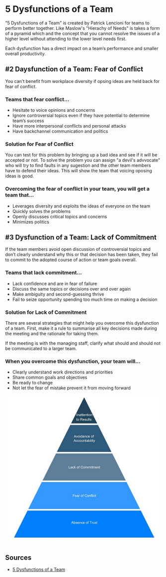 # 5 Dysfunctions of a Team

"5 Dysfunctions of a Team" is created by Patrick Lencioni for teams to perform better together.
Like Maslow's "Hierachy of Needs" is takes a form of a pyramid which and the concept that you cannot resolve the issues of a higher level without attending to the lower level needs first.

Each dysfunction has a direct impact on a team’s performance and smaller overall productivity.

## #2 Daysfunction of a Team: Fear of Conflict

You can't benefit from workplace diversity if opsing ideas are held back for fear of conflict.

### Teams that fear conflict…

- Hesitate to voice opinions and concerns
- Ignore controversial topics even if they have potential to determine team’s success
- Have more interpersonal conflicts and personal attacks
- Have backchannel communication and politics

### Solution for Fear of Conflict

You can test for this problem by bringing up a bad idea and see if it will be accepted or not.
To solve the problem you can assign "a devil's advvocate" who will try to find faults in any sugestion and the other team members have to defend their ideas. This will show the team that voicing oposing ideas is good.

### Overcoming the fear of conflict in your team, you will get a team that…

- Leverages diversity and exploits the ideas of everyone on the team
- Quickly solves the problems
- Openly discusses critical topics and concerns
- Minimizes politics

## #3 Dysfunction of a Team: Lack of Commitment

If the team members avoid open discussion of controversial topics and don’t clearly understand why this or that decision has been taken, they fail to commit to the adopted course of action or team goals overall.

### Teams that lack commitment…

- Lack confidence and are in fear of failure
- Discuss the same topics or decisions over and over again
- Make ambiguity and second-guessing thrive
- Fail to seize opportunity spending too much time on making a decision

### Solution for Lack of Commitment

There are several strategies that might help you overcome this dysfunction of a team. First, make it a rule to summarise all key decisions made during the meeting and the rationale for taking them. 

If the meeting is with the managing staff, clarify what should and should not be communicated to a larger team.

### When you overcome this dysfunction, your team will…

- Clearly understand work directions and priorities
- Share common goals and objectives
- Be ready to change
- Not let the fear of mistake prevent it from moving forward

![5 Dysfunctions of a Team](5_dysfunctions_of_a_team_pyramid.jpg)

## Sources

- [5 Dysfunctions of a Team](https://high5test.com/5-dysfunctions-of-a-team-what-they-are-and-how-to-overcome/)
